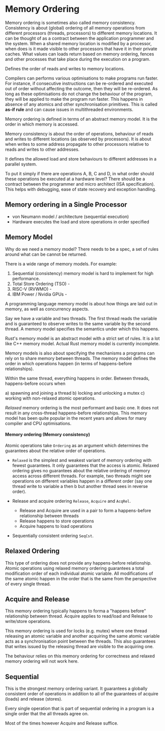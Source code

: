 # Memory Ordering

Memory ordering is sometimes also called memory consistency. Consistency is about 
(global) ordering of all memory operations from different processors (threads, processors) 
to different memory locations. It can be thought of as a contract between the 
application programmer and the system. When a shared memory location is modified 
by a processor, when does is it made visible to other processors that have it in their 
private caches. What values can loads return based on memory ordering, fences and 
other processes that take place during the execution on a program. 

Defines the order of reads and writes to memory locations.

Compilers can performs various optimisations to make programs run faster. 
For instance, if consecutive instructions can be re-ordered and executed out of 
order without affecting the outcome, then they will be re-ordered. As long as these 
optimisations do not change the behaviour of the program, they will be applied to 
make the program run faster. This happens in absence of any atomics and other 
synchronisation primitives. This is called **as-if rule** and can cause issues in 
multithreaded environments. 

Memory ordering is defined in terms of an abstract memory model. It is the order 
in which memory is accessed. 

Memory consistency is about the order of operations, behaviour of reads and writes 
to different locations (as observed by processors). It is about when writes to 
some address propagate to other processors relative to reads and writes to other 
addresses.

It defines the allowed load and store behaviours to different addresses in a 
parallel system.

To put it simply if there are operations A, B, C and D, in what order should these 
operations be executed at a hardware level? There should be a contract between 
the programmer and micro architect (ISA specification). This helps with debugging,
ease of state recovery and exception handling. 

## Memory ordering in a Single Processor

- von Neumann model / architecture (sequential execution)
- Hardware executes the load and store operations in order specified

## Memory Model

Why do we need a memory model? There needs to be a spec, a set of rules around 
what can be cannot be returned.

There is a wide range of memory models. For example:

1) Sequential (consistency) memory model is hard to implement for high performance.
2) Total Store Ordering (TSO) - 
3) RISC-V (RVWMO) - 
3) IBM Power / Nvidia GPUs - 

A programming language memory model is about how things are laid out in memory, 
as well as concurrency aspects.

Say we have a variable and two threads. The first thread reads the variable and
is guaranteed to observe writes to the same variable by the second thread. A memory 
model specifies the semantics under which this happens.

Rust's memory model is an abstract model with a strict set of rules. It is a lot 
like C++ memory model. Actual Rust memory model is currently incomplete. 

Memory models is also about specifying the mechanisms a programs can rely on to 
share memory between threads. The memory model defines the order in which operations 
happen (in terms of happens-before relationships). 

Within the same thread, everything happens in order. Between threads, happens-before 
occurs when 

a) spawning and joining a thread
b) locking and unlocking a mutex
c) working with non-relaxed atomic operations.

*Relaxed* memory ordering is the most performant and basic one. It does not result 
in any cross-thread happens-before relationships. This memory model has been quite 
popular in the recent years and allows for many compiler and CPU optimisations.

#### Memory ordering (Memory consistency)

Atomic operations take `Ordering` as an argument which determines the guarantees 
about the relative order of operations. 

- `Relaxed` is the simplest and weakest variant of memory ordering with fewest 
guarantees. It only guarantees that the access is atomic. Relaxed ordering gives 
no guarantees about the relative ordering of memory access across different threads. 
For example, two threads might see operations on different variables happen in a 
different order (say one thread write to variable a then b but another thread sees 
in reverse order).

- Release and acquire ordering `Release`, `Acquire` and `AcqRel`.
    - Release and Acquire are used in a pair to form a happens-before relationship 
    between threads
    - Release happens to store operations
    - Acquire happens to load operations
- Sequentially consistent ordering `SeqCst`.

## Relaxed Ordering

This type of ordering does not provide any happens-before relationship. Atomic 
operations using relaxed memory ordering guarantees a total modification order 
of each individual atomic variable. All modifications of the same atomic happen 
in the order that is the same from the perspective of every single thread.

## Acquire and Release

This memory ordering typically happens to forma a "happens before" relationship 
between thread. Acquire applies to read/load and Release to write/store operations. 

This memory ordering is used for locks (e.g. mutex) where one thread releasing an 
atomic variable and another acquiring the same atomic variable acts as a synchronisation 
point between the threads. This also guarantees that writes issued by the releasing 
thread are visible to the acquiring one.

The behaviour relies on this memory ordering for correctness and relaxed memory ordering 
will not work here.

## Sequential

This is the strongest memory ordering variant. It guarantees a globally consistent 
order of operations in addition to all of the guarantees of acquire (loads) and 
release (stores). 

Every single operation that is part of sequential ordering in a program is a single 
order that the all threads agree on.

Most of the times however Acquire and Release suffice.

